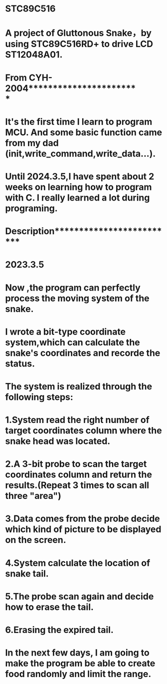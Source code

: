 # STC89C516
# A project of Gluttonous Snake，by using STC89C516RD+ to drive LCD ST12048A01.
# **************************************From CYH-2004*************************************************************
# It's the first time I learn to program MCU. And some basic function came from my dad (init,write_command,write_data...).
# Until 2024.3.5,I have spent about 2 weeks on learning how to program with C. I really learned a lot during programing.
# **************************************Description***************************************************************
# 2023.3.5
# Now ,the program can perfectly process the moving system of the snake.
# I wrote a bit-type coordinate system,which can calculate the snake's coordinates and recorde the status.
# The system is realized through the following steps:
# 1.System read the right number of target coordinates column where the snake head was located.
# 2.A 3-bit probe to scan the target coordinates column and return the results.(Repeat 3 times to scan all three "area")
# 3.Data comes from the probe decide which kind of picture to be displayed on the screen.
# 4.System calculate the location of snake tail.
# 5.The probe scan again and decide how to erase the tail.
# 6.Erasing the expired tail.
# In the next few days, I am going to make the program be able to create food randomly and limit the range.
